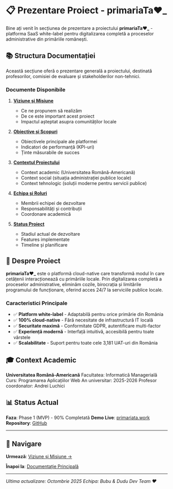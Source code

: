 # 📋 Prezentare Proiect - primariaTa❤️\_

Bine ați venit în secțiunea de prezentare a proiectului **primariaTa❤️\_** - platforma SaaS white-label pentru digitalizarea completă a proceselor administrative din primăriile românești.

## 📚 Structura Documentației

Această secțiune oferă o prezentare generală a proiectului, destinată profesorilor, comisiei de evaluare și stakeholderilor non-tehnici.

### Documente Disponibile

1. **[Viziune și Misiune](./Viziune-si-Misiune.md)**
   - Ce ne propunem să realizăm
   - De ce este important acest proiect
   - Impactul așteptat asupra comunităților locale

2. **[Obiective și Scopuri](./Obiective-si-Scopuri.md)**
   - Obiectivele principale ale platformei
   - Indicatori de performanță (KPI-uri)
   - Ținte măsurabile de succes

3. **[Contextul Proiectului](./Contextul-Proiectului.md)**
   - Context academic (Universitatea Română-Americană)
   - Context social (situația administrației publice locale)
   - Context tehnologic (soluții moderne pentru servicii publice)

4. **[Echipa și Roluri](./Echipa-si-Roluri.md)**
   - Membrii echipei de dezvoltare
   - Responsabilități și contribuții
   - Coordonare academică

5. **[Status Proiect](./Status-Proiect.md)**
   - Stadiul actual de dezvoltare
   - Features implementate
   - Timeline și planificare

## 🎯 Despre Proiect

**primariaTa❤️\_** este o platformă cloud-native care transformă modul în care cetățenii interacționează cu primăriile locale. Prin digitalizarea completă a proceselor administrative, eliminăm cozile, birocrația și limitările programului de funcționare, oferind acces 24/7 la serviciile publice locale.

### Caracteristici Principale

- ✅ **Platform white-label** - Adaptabilă pentru orice primărie din România
- ✅ **100% cloud-native** - Fără necesitate de infrastructură IT locală
- ✅ **Securitate maximă** - Conformitate GDPR, autentificare multi-factor
- ✅ **Experiență modernă** - Interfață intuitivă, accesibilă pentru toate vârstele
- ✅ **Scalabilitate** - Suport pentru toate cele 3,181 UAT-uri din România

## 🎓 Context Academic

**Universitatea Română-Americană**
Facultatea: Informatică Managerială
Curs: Programarea Aplicațiilor Web
An universitar: 2025-2026
Profesor coordonator: Andrei Luchici

## 📊 Status Actual

**Faza**: Phase 1 (MVP) - 90% Completată
**Demo Live**: [primariata.work](https://primariata.work)
**Repository**: [GitHub](https://github.com/mihaigoctavian24/primariata.work)

---

## 📖 Navigare

**Urmează**: [Viziune și Misiune →](./Viziune-si-Misiune.md)

**Înapoi la**: [Documentație Principală](../README.md)

---

_Ultima actualizare: Octombrie 2025_
_Echipa: Bubu & Dudu Dev Team ❤️_
